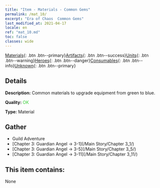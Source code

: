 ```yaml
---
title: "Item - Materials - Common Gems"
permalink: /mat_10/
excerpt: "Era of Chaos  Common Gems"
last_modified_at: 2021-04-17
locale: en
ref: "mat_10.md"
toc: false
classes: wide
---
```

 [Materials](/Items/){: .btn .btn--primary}[Artifacts](/Items/Artifacts/){: .btn .btn--success}[Units](/Items/Units/){: .btn .btn--warning}[Heroes](/Items/Heroes/){: .btn .btn--danger}[Consumables](/Items/Consumables/){: .btn .btn--info}[Unknown](/Items/Unknown/){: .btn .btn--primary}

## Details
 **Description:** Common materials to upgrade equipment from green to blue.

 **Quality:** <span style="color: #32CD32">OK</span>

 **Type:** Material

## Gather

*    Guild Adventure 
*    [Chapter 3: Guardian Angel -> 3-1](/Main Story/Chapter 3_1/) 
*    [Chapter 3: Guardian Angel -> 3-5](/Main Story/Chapter 3_5/) 
*    [Chapter 3: Guardian Angel -> 3-11](/Main Story/Chapter 3_11/) 

## This item contains:

  None


